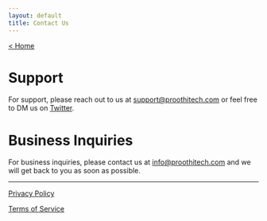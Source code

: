 ```yaml
---
layout: default
title: Contact Us
---
```


[< Home](./)

# Support
For support, please reach out to us at [support@proothitech.com](mailto:support@proothitech.com) or feel free to DM us on [Twitter](http://twitter.com/benproothi).

# Business Inquiries
For business inquiries, please contact us at [info@proothitech.com](mailto:info@proothitech.com) and we will get back to you as soon as possible.

* * *

[Privacy Policy](./privacypolicy.html)

[Terms of Service](./termsofservice.html)
